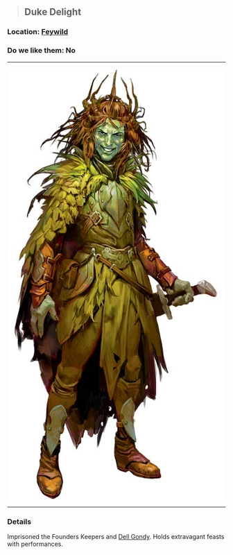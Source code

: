 >## Duke Delight

### Location: [Feywild](../../Locations/Feywild.md)

### Do we like them: No

***

![duke delight](../../../Templates/images/npc-duke-delight.png "evil tree guy")

***

### Details

Imprisoned the Founders Keepers and [Dell Gondy](Dell%20Gondy.md). Holds extravagant feasts with performances.